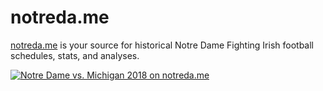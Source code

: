 # notreda.me

[notreda.me](https://notreda.me/) is your source for historical Notre Dame Fighting Irish football
schedules, stats, and analyses.

[![Notre Dame vs. Michigan 2018 on notreda.me](/src/public/ndMichigan2018Screenshot.png)](https://notreda.me/)
